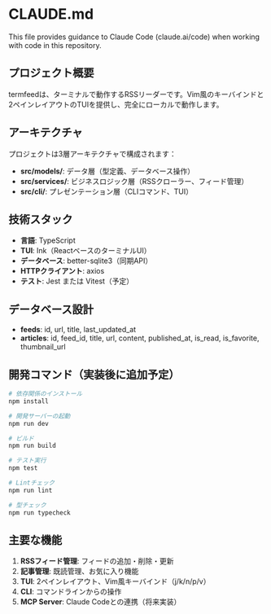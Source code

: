 # CLAUDE.md

This file provides guidance to Claude Code (claude.ai/code) when working with code in this repository.

## プロジェクト概要

termfeedは、ターミナルで動作するRSSリーダーです。Vim風のキーバインドと2ペインレイアウトのTUIを提供し、完全にローカルで動作します。

## アーキテクチャ

プロジェクトは3層アーキテクチャで構成されます：

- **src/models/**: データ層（型定義、データベース操作）
- **src/services/**: ビジネスロジック層（RSSクローラー、フィード管理）
- **src/cli/**: プレゼンテーション層（CLIコマンド、TUI）

## 技術スタック

- **言語**: TypeScript
- **TUI**: Ink（ReactベースのターミナルUI）
- **データベース**: better-sqlite3（同期API）
- **HTTPクライアント**: axios
- **テスト**: Jest または Vitest（予定）

## データベース設計

- **feeds**: id, url, title, last_updated_at
- **articles**: id, feed_id, title, url, content, published_at, is_read, is_favorite, thumbnail_url

## 開発コマンド（実装後に追加予定）

```bash
# 依存関係のインストール
npm install

# 開発サーバーの起動
npm run dev

# ビルド
npm run build

# テスト実行
npm test

# Lintチェック
npm run lint

# 型チェック
npm run typecheck
```

## 主要な機能

1. **RSSフィード管理**: フィードの追加・削除・更新
2. **記事管理**: 既読管理、お気に入り機能
3. **TUI**: 2ペインレイアウト、Vim風キーバインド（j/k/n/p/v）
4. **CLI**: コマンドラインからの操作
5. **MCP Server**: Claude Codeとの連携（将来実装）